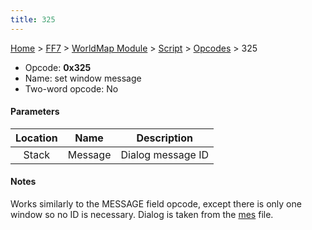 ```yaml
---
title: 325
---
```


[Home](../../../../Main%20Page.md.md) > [FF7](../../../../FF7.md) > [WorldMap Module](../../../WorldMap%20Module.md) > [Script](../../Script.md) > [Opcodes](../Opcodes.md) > 325

-   Opcode: **0x325**
-   Name: set window message
-   Two-word opcode: No

#### Parameters

| Location |  Name   |    Description    |
|:--------:|:-------:|:-----------------:|
|  Stack   | Message | Dialog message ID |

#### Notes

Works similarly to the MESSAGE field opcode, except there is only one
window so no ID is necessary. Dialog is taken from the [mes][] file.

  [mes]: ../../../WorldMap%20Module/Dialog.md "wikilink"
